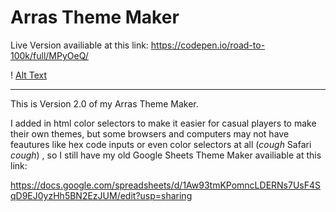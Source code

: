# Arras Theme Maker
Live Version availiable at this link: https://codepen.io/road-to-100k/full/MPyOeQ/

! [Alt Text](https://github.com/Road6943/ArrasThemeMaker/blob/master/ReadMeIMG.png?raw=true)

____

This is Version 2.0 of my Arras Theme Maker.

I added in html color selectors to make it easier for casual players to make their own themes, but some browsers and computers may not have feautures like hex code inputs or even color selectors at all (*cough* Safari *cough*) , so I still have my old Google Sheets Theme Maker availiable at this link: 

https://docs.google.com/spreadsheets/d/1Aw93tmKPomncLDERNs7UsF4SqD9EJ0yzHh5BN2EzJUM/edit?usp=sharing
